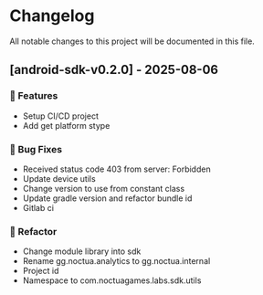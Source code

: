 # Changelog

All notable changes to this project will be documented in this file.

## [android-sdk-v0.2.0] - 2025-08-06

### 🚀 Features

- Setup CI/CD project
- Add get platform stype

### 🐛 Bug Fixes

- Received status code 403 from server: Forbidden
- Update device utils
- Change version to use from constant class
- Update gradle version and refactor bundle id
- Gitlab ci

### 🚜 Refactor

- Change module library into sdk
- Rename gg.noctua.analytics to gg.noctua.internal
- Project id
- Namespace to com.noctuagames.labs.sdk.utils

<!-- generated by git-cliff -->
